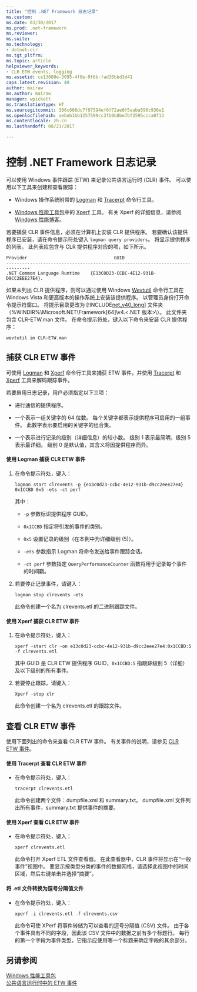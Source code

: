 ```yaml
---
title: "控制 .NET Framework 日志记录"
ms.custom: 
ms.date: 03/30/2017
ms.prod: .net-framework
ms.reviewer: 
ms.suite: 
ms.technology:
- dotnet-clr
ms.tgt_pltfrm: 
ms.topic: article
helpviewer_keywords:
- CLR ETW events, logging
ms.assetid: ce13088e-3095-4f0e-9f6b-fad30bbd3d41
caps.latest.revision: 40
author: mairaw
ms.author: mairaw
manager: wpickett
ms.translationtype: HT
ms.sourcegitcommit: 306c608dc7f97594ef6f72ae0f5aaba596c936e1
ms.openlocfilehash: aebeb1bb1257599cc3fb9b8be7bf2595ccca0f13
ms.contentlocale: zh-cn
ms.lasthandoff: 08/21/2017

---
```

# <a name="controlling-net-framework-logging"></a>控制 .NET Framework 日志记录
可以使用 Windows 事件跟踪 (ETW) 来记录公共语言运行时 (CLR) 事件。 可以使用以下工具来创建和查看跟踪：  
  
-   Windows 操作系统附带的 [Logman](http://go.microsoft.com/fwlink/?LinkId=150916) 和 [Tracerpt](http://go.microsoft.com/fwlink/?LinkId=150919) 命令行工具。  
  
-   [Windows 性能工具包](http://msdn.microsoft.com/library/windows/hardware/hh162945.aspx)中的 [Xperf](http://msdn.microsoft.com/library/windows/hardware/hh162920.aspx) 工具。 有关 Xperf 的详细信息，请参阅 [Windows 性能博客](http://go.microsoft.com/fwlink/?LinkId=179509)。  
  
 若要捕获 CLR 事件信息，必须在计算机上安装 CLR 提供程序。 若要确认该提供程序已安装，请在命令提示符处键入 `logman query providers`。 将显示提供程序的列表。 此列表应包含与 CLR 提供程序对应的项，如下所示。  
  
```  
Provider                                 GUID  
-------------------------------------------------------------------------------  
.NET Common Language Runtime    {E13C0D23-CCBC-4E12-931B-D9CC2EEE27E4}.  
```  
  
 如果未列出 CLR 提供程序，则可以通过使用 Windows [Wevtutil](http://go.microsoft.com/fwlink/?LinkID=150915) 命令行工具在 Windows Vista 和更高版本的操作系统上安装该提供程序。 以管理员身份打开命令提示符窗口。 将提示目录更改为 [!INCLUDE[net_v40_long](../../../includes/net-v40-long-md.md)] 文件夹（%WINDIR%\Microsoft.NET\Framework[64]\v4.\<.NET 版本>\）。 此文件夹包含 CLR-ETW.man 文件。 在命令提示符处，键入以下命令来安装 CLR 提供程序：  
  
 `wevtutil im CLR-ETW.man`  
  
## <a name="capturing-clr-etw-events"></a>捕获 CLR ETW 事件  
 可使用 [Logman](http://go.microsoft.com/fwlink/?LinkId=150916) 和 [Xperf](http://msdn.microsoft.com/library/windows/hardware/hh162920.aspx) 命令行工具来捕获 ETW 事件，并使用 [Tracerpt](http://go.microsoft.com/fwlink/?LinkId=150919) 和 [Xperf](http://msdn.microsoft.com/library/windows/hardware/hh162920.aspx) 工具来解码跟踪事件。  
  
 若要启用日志记录，用户必须指定以下三项：  
  
-   进行通信的提供程序。  
  
-   一个表示一组关键字的 64 位数。 每个关键字都表示提供程序可启用的一组事件。 此数字表示要启用的关键字的组合集。  
  
-   一个表示进行记录的级别（详细信息）的较小数。 级别 1 表示最简明，级别 5 表示最详细。 级别 0 是默认值，其含义将因提供程序而异。  
  
#### <a name="to-capture-clr-etw-events-using-logman"></a>使用 Logman 捕获 CLR ETW 事件  
  
1.  在命令提示符处，键入：  
  
     `logman start clrevents -p {e13c0d23-ccbc-4e12-931b-d9cc2eee27e4} 0x1CCBD 0x5 -ets -ct perf`  
  
     其中：  
  
    -   `-p` 参数标识提供程序 GUID。  
  
    -   `0x1CCBD` 指定将引发的事件的类别。  
  
    -   `0x5` 设置记录的级别（在本例中为详细级别 (5)）。  
  
    -   `-ets` 参数指示 Logman 将命令发送给事件跟踪会话。  
  
    -   `-ct perf` 参数指定 `QueryPerformanceCounter` 函数将用于记录每个事件的时间戳。  
  
2.  若要停止记录事件，请键入：  
  
     `logman stop clrevents -ets`  
  
     此命令创建一个名为 clrevents.etl 的二进制跟踪文件。  
  
#### <a name="to-capture-clr-etw-events-using-xperf"></a>使用 Xperf 捕获 CLR ETW 事件  
  
1.  在命令提示符处，键入：  
  
     `xperf -start clr -on e13c0d23-ccbc-4e12-931b-d9cc2eee27e4:0x1CCBD:5 -f clrevents.etl`  
  
     其中 GUID 是 CLR ETW 提供程序 GUID，`0x1CCBD:5` 指跟踪级别 5（详细）及以下级别的所有事件。  
  
2.  若要停止跟踪，请键入：  
  
     `Xperf -stop clr`  
  
     此命令创建一个名为 clrevents.etl 的跟踪文件。  
  
## <a name="viewing-clr-etw-events"></a>查看 CLR ETW 事件  
 使用下面列出的命令来查看 CLR ETW 事件。 有关事件的说明，请参见 [CLR ETW 事件](../../../docs/framework/performance/clr-etw-events.md)。  
  
#### <a name="to-view-clr-etw-events-using-tracerpt"></a>使用 Tracerpt 查看 CLR ETW 事件  
  
-   在命令提示符处，键入：  
  
     `tracerpt clrevents.etl`  
  
     此命令创建两个文件：dumpfile.xml 和 summary.txt。 dumpfile.xml 文件列出所有事件，summary.txt 提供事件的摘要。  
  
#### <a name="to-view-clr-etw-events-using-xperf"></a>使用 Xperf 查看 CLR ETW 事件  
  
-   在命令提示符处，键入：  
  
     `xperf clrevents.etl`  
  
     此命令打开 Xperf ETL 文件查看器。 在此查看器中，CLR 事件将显示在“一般事件”视图中。 要显示按类型分类的事件的数据网格，请选择此视图中的时间区域，然后右键单击并选择“摘要”。  
  
#### <a name="to-convert-the-etl-file-to-a-comma-separated-value-file"></a>将 .etl 文件转换为逗号分隔值文件  
  
-   在命令提示符处，键入：  
  
     `xperf -i clrevents.etl -f clrevents.csv`  
  
     此命令可使 XPerf 将事件转储为可以查看的逗号分隔值 (CSV) 文件。 由于各个事件具有不同的字段，因此该 CSV 文件中的数据之前有多个标题行。 每行的第一个字段为事件类型，它指示应使用哪一个标题来确定字段的其余部分。  
  
## <a name="see-also"></a>另请参阅  
 [Windows 性能工具包](http://go.microsoft.com/fwlink/?LinkID=161141)   
 [公共语言运行时中的 ETW 事件](../../../docs/framework/performance/etw-events-in-the-common-language-runtime.md)

